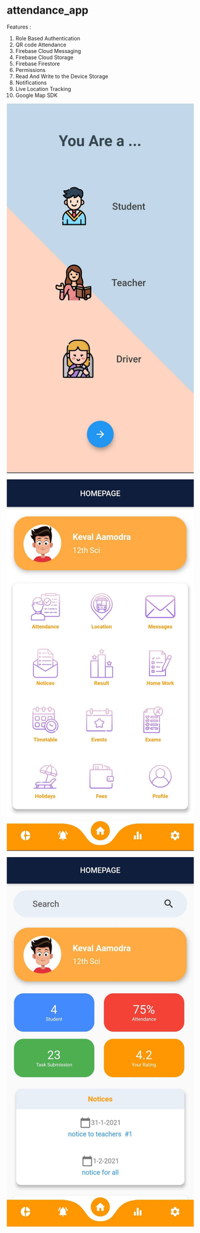 # attendance_app

Features :

1. Role Based Authentication
2. QR code Attendance
3. Firebase Cloud Messaging
4. Firebase Cloud Storage
5. Firebase Firestore
6. Permissions
7. Read And Write to the Device Storage
8. Notifications
9. Live Location Tracking
10. Google Map SDK

![alt text](https://github.com/patelkeval936/Student-Teacher-And-Driver-App/blob/master/Role.jpg?raw=true)

![alt text](https://github.com/patelkeval936/Student-Teacher-And-Driver-App/blob/master/Student.jpg?raw=true)

![alt text](https://github.com/patelkeval936/Student-Teacher-And-Driver-App/blob/master/Teacher.jpg?raw=true)
